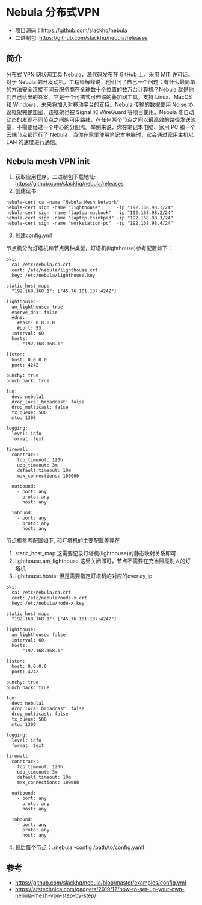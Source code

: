 # Nebula 分布式VPN 

* 项目源码：https://github.com/slackhq/nebula
* 二进制包: https://github.com/slackhq/nebula/releases

## 简介

  分布式 VPN 网状网工具 Nebula，源代码发布在 GitHub 上，采用 MIT 许可证。对于 Nebula 的开发动机，工程师解释说，他们问了自己一个问题：有什么最简单的方法安全连接不同云服务商在全球数十个位置的数万台计算机？Nebula 就是他们自己给出的答案。它是一个可携式可伸缩的叠加网工具，支持 Linux、MacOS 和 Windows，未来将加入对移动平台的支持。Nebula 传输的数据使用 Noise 协议框架完整加密，该框架也被 Signal 和 WireGuard 等项目使用。Nebula 能自动动态的发现不同节点之间的可用路线，在任何两个节点之间以最高效的路径发送流量，不需要经过一个中心的分配点。举例来说，你在笔记本电脑、家用 PC 和一个云端节点都运行了 Nebula，当你在家里使用笔记本电脑时，它会通过家用主机以 LAN 的速度进行通信。

## Nebula mesh VPN init

1. 获取应用程序，二进制包下载地址: https://github.com/slackhq/nebula/releases
2. 创建证书:
```  
nebula-cert ca -name "Nebula Mesh Network"
nebula-cert sign -name "lighthouse"      -ip "192.168.98.1/24"
nebula-cert sign -name "laptop-macbook"  -ip "192.168.98.2/24"
nebula-cert sign -name "laptop-thinkpad" -ip "192.168.98.3/24"
nebula-cert sign -name "workstation-pc"  -ip "192.168.98.4/24"
```

3. 创建config.yml

节点机分为灯塔机和节点两种类型，灯塔机(lighthouse)参考配置如下：

```
pki:
  ca: /etc/nebula/ca.crt
  cert: /etc/nebula/lighthouse.crt
  key: /etc/nebula/lighthouse.key

static_host_map:
  "192.168.168.1": ["45.76.101.137:4242"]

lighthouse:
  am_lighthouse: true
  #serve_dns: false
  #dns:
    #host: 0.0.0.0
    #port: 53
  interval: 60
  hosts:
    - "192.168.168.1"

listen:
  host: 0.0.0.0
  port: 4242

punchy: true
punch_back: true

tun:
  dev: nebula1
  drop_local_broadcast: false
  drop_multicast: false
  tx_queue: 500
  mtu: 1300

logging:
  level: info
  format: text

firewall:
  conntrack:
    tcp_timeout: 120h
    udp_timeout: 3m
    default_timeout: 10m
    max_connections: 100000

  outbound:
    - port: any
      proto: any
      host: any

  inbound:
    - port: any
      proto: any
      host: any
```

节点机参考配置如下, 和灯塔机的主要配置差异在

1. static_host_map 这需要记录灯塔机(lighthouse)的静态映射关系即可
2. lighthouse.am_lighthouse 这里关闭即可，节点不需要在充当照亮别人的灯塔机
3. lighthouse.hosts: 但是需要指定灯塔机的对应的overlay_ip

```
pki:
  ca: /etc/nebula/ca.crt
  cert: /etc/nebula/node-x.crt
  key: /etc/nebula/node-x.key

static_host_map:
  "192.168.168.1": ["45.76.101.137:4242"]

lighthouse:
  am_lighthouse: false
  interval: 60
  hosts:
    - "192.168.168.1"

listen:
  host: 0.0.0.0
  port: 4242

punchy: true
punch_back: true

tun:
  dev: nebula1
  drop_local_broadcast: false
  drop_multicast: false
  tx_queue: 500
  mtu: 1300

logging:
  level: info
  format: text

firewall:
  conntrack:
    tcp_timeout: 120h
    udp_timeout: 3m
    default_timeout: 10m
    max_connections: 100000

  outbound:
    - port: any
      proto: any
      host: any

  inbound:
    - port: any
      proto: any
      host: any
```

4. 最后每个节点：./nebula -config /path/to/config.yaml

## 参考

* https://github.com/slackhq/nebula/blob/master/examples/config.yml
* https://arstechnica.com/gadgets/2019/12/how-to-set-up-your-own-nebula-mesh-vpn-step-by-step/
